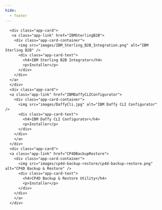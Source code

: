 ```yaml
---
hide:
  - footer
---
```


<script>
  document.title = "AppStore";
</script>

<head>
  <link rel="stylesheet" href="css/card.css">
</head>

<div class="app-grid">

      <div class="app-card">
       <a class="app-link" href="IBMSterlingB2B">
        <div class="app-card-container">
          <img src="images/IBM_Sterling_B2B_Integration.png" alt="IBM Sterling B2B" />
          <div class="app-card-text">
            <h4>IBM Sterling B2B Integrator</h4>
            <p>Installer</p>
          </div>
        </div>  
      </a>      
      </div>
      <div class="app-card">
      <a class="app-link" href="IBMDaffyCLIConfigurator">
        <div class="app-card-container">
          <img src="images/DaffyCli.jpg" alt="IBM Daffy CLI Configurator" />
          <div class="app-card-text">
            <h4>IBM Daffy CLI Configurator</h4>
            <p>Installer</p>
          </div>
        </div>
        </a>  
      </div>
      <div class="app-card">
      <a class="app-link" href="CP4DBackupRestore">
        <div class="app-card-container">
          <img src="images/cp4d-backup-restore/cp4d-backup-restore.png" alt="CP4D Backup & Restore" />
          <div class="app-card-text">
            <h4>CP4D Backup & Restore Utility</h4>
            <p>Installer</p>
          </div>
        </div>
        </a>  
      </div>
</div>
